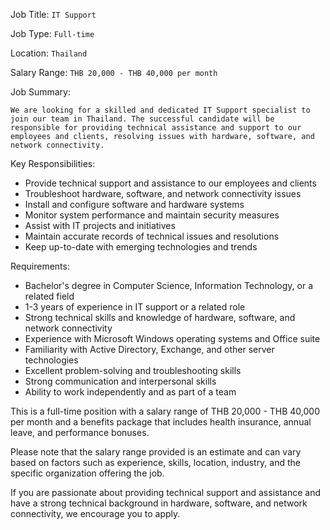 Job Title: `IT Support`

Job Type: `Full-time`

Location: `Thailand`

Salary Range: `THB 20,000 - THB 40,000 per month`

Job Summary:

`We are looking for a skilled and dedicated IT Support specialist to join our team in Thailand. The successful candidate will be responsible for providing technical assistance and support to our employees and clients, resolving issues with hardware, software, and network connectivity.`

Key Responsibilities:

* Provide technical support and assistance to our employees and clients
* Troubleshoot hardware, software, and network connectivity issues
* Install and configure software and hardware systems
* Monitor system performance and maintain security measures
* Assist with IT projects and initiatives
* Maintain accurate records of technical issues and resolutions
* Keep up-to-date with emerging technologies and trends

Requirements:

* Bachelor's degree in Computer Science, Information Technology, or a related field
* 1-3 years of experience in IT support or a related role
* Strong technical skills and knowledge of hardware, software, and network connectivity
* Experience with Microsoft Windows operating systems and Office suite
* Familiarity with Active Directory, Exchange, and other server technologies
* Excellent problem-solving and troubleshooting skills
* Strong communication and interpersonal skills
* Ability to work independently and as part of a team

This is a full-time position with a salary range of THB 20,000 - THB 40,000 per month and a benefits package that includes health insurance, annual leave, and performance bonuses.

Please note that the salary range provided is an estimate and can vary based on factors such as experience, skills, location, industry, and the specific organization offering the job.

If you are passionate about providing technical support and assistance and have a strong technical background in hardware, software, and network connectivity, we encourage you to apply.